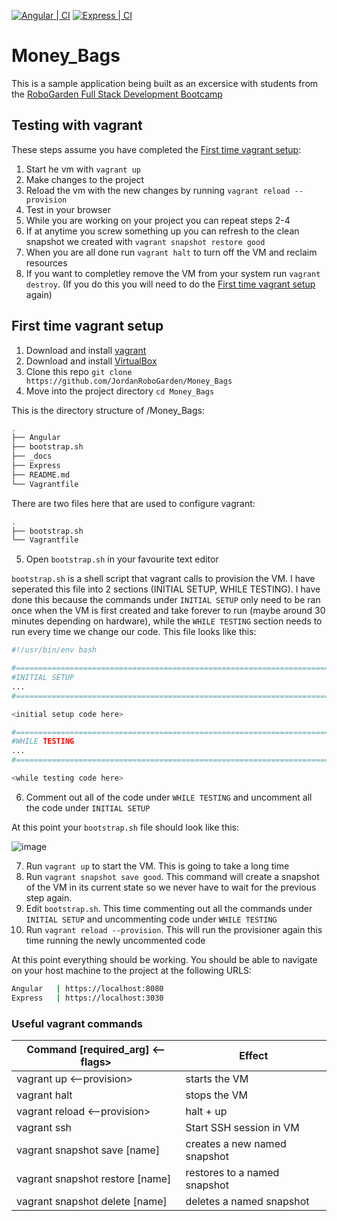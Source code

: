 [![Angular | CI](https://github.com/JordanRoboGarden/Money_Bags/actions/workflows/angular.js.yml/badge.svg?branch=main)](https://github.com/JordanRoboGarden/Money_Bags/actions/workflows/angular.js.yml)
[![Express | CI](https://github.com/JordanRoboGarden/Money_Bags/actions/workflows/express.js.yml/badge.svg)](https://github.com/JordanRoboGarden/Money_Bags/actions/workflows/express.js.yml)
# Money_Bags

This is a sample application being built as an excersice with students from the [RoboGarden Full Stack Development Bootcamp](https://bootcamps.robogarden.ca/bootcamp/full-stack)

## Testing with vagrant

These steps assume you have completed the [First time vagrant setup](#first-time-vagrant-setup):

1) Start he vm with `vagrant up`
2) Make changes to the project
3) Reload the vm with the new changes by running `vagrant reload --provision`
4) Test in your browser
5) While you are working on your project you can repeat steps 2-4
6) If at anytime you screw something up you can refresh to the clean snapshot we created with `vagrant snapshot restore good`
7) When you are all done run `vagrant halt` to turn off the VM and reclaim resources
8) If you want to completley remove the VM from your system run `vagrant destroy`. (If you do this you will need to do the [First time vagrant setup](#first-time-vagrant-setup) again)

## First time vagrant setup
1) Download and install [vagrant](https://www.vagrantup.com/)
2) Download and install [VirtualBox](https://www.virtualbox.org/)
3) Clone this repo `git clone https://github.com/JordanRoboGarden/Money_Bags`
4) Move into the project directory `cd Money_Bags`

This is the directory structure of /Money_Bags:
```bash
.
├── Angular
├── bootstrap.sh
├── _docs
├── Express
├── README.md
└── Vagrantfile
```
There are two files here that are used to configure vagrant:
```bash
.
├── bootstrap.sh
└── Vagrantfile
```
5) Open `bootstrap.sh` in your favourite text editor

`bootstrap.sh` is a shell script that vagrant calls to provision the VM. I have seperated this file into 2 sections (INITIAL SETUP, WHILE TESTING). I have done this because the commands under `INITIAL SETUP` only need to be ran once when the VM is first created and take forever to run (maybe around 30 minutes depending on hardware), while the `WHILE TESTING` section needs to run every time we change our code.
This file looks like this:
```bash
#!/usr/bin/env bash

#=============================================================================
#INITIAL SETUP
...
#=============================================================================

<initial setup code here>

#=============================================================================
#WHILE TESTING
...
#=============================================================================

<while testing code here>
```
6) Comment out all of the code under `WHILE TESTING` and uncomment all the code under `INITIAL SETUP`

At this point your `bootstrap.sh` file should look like this:

![image](https://user-images.githubusercontent.com/75544780/158471761-7a2d8833-a9f6-4f3c-bad3-98a641192d90.png)

7) Run `vagrant up` to start the VM. This is going to take a long time
8) Run `vagrant snapshot save good`. This command will create a snapshot of the VM in its current state so we never have to wait for the previous step again.
9) Edit `bootstrap.sh`. This time commenting out all the commands under `INITIAL SETUP` and uncommenting code under `WHILE TESTING`
10) Run `vagrant reload --provision`. This will run the provisioner again this time running the newly uncommented code

At this point everything should be working. You should be able to navigate on your host machine to the project at the following URLS:

```bash
Angular   | https://localhost:8080
Express   | https://localhost:3030
```
### Useful vagrant commands
| Command [required_arg] <--flags> | Effect                       |
|----------------------------------|------------------------------|
| vagrant up <--provision>         | starts the VM                |
| vagrant halt                     | stops the VM                 |
| vagrant reload <--provision>     | halt + up                    |
| vagrant ssh                      | Start SSH session in VM      |
| vagrant snapshot save [name]     | creates a new named snapshot |
| vagrant snapshot restore [name]  | restores to a named snapshot |
| vagrant snapshot delete [name]   | deletes a named snapshot     |
